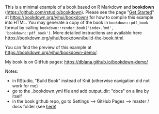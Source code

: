 This is a minimal example of a book based on R Markdown and **bookdown** (https://github.com/rstudio/bookdown). Please see the page "[Get Started](https://bookdown.org/yihui/bookdown/get-started.html)" at https://bookdown.org/yihui/bookdown/ for how to compile this example into HTML. You may generate a copy of the book in `bookdown::pdf_book` format by calling `bookdown::render_book('index.Rmd', 'bookdown::pdf_book')`. More detailed instructions are available here https://bookdown.org/yihui/bookdown/build-the-book.html.

You can find the preview of this example at https://bookdown.org/yihui/bookdown-demo/.

My book is on GitHub pages: https://dblana.github.io/bookdown-demo/

Notes: 

- in RStudio, "Build Book" instead of Knit (otherwise navigation did not work for me)
- go to the _bookdown.yml file and add output_dir: "docs" on a line by itself
- in the book github repo, go to Settings --> GitHub Pages --> master / docs folder (see [here](https://help.github.com/en/github/working-with-github-pages/configuring-a-publishing-source-for-your-github-pages-site#choosing-a-publishing-source))
